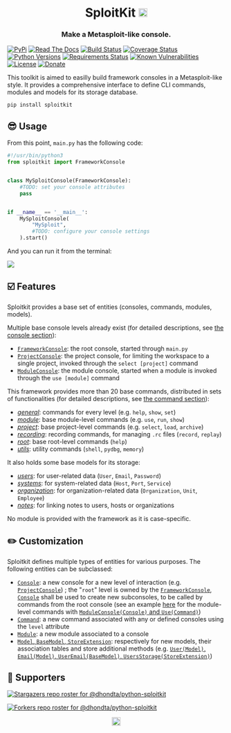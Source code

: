 <h1 align="center">SploitKit <a href="https://twitter.com/intent/tweet?text=SploitKit%20-%20Devkit%20for%20building%20Metasploit-like%20consoles.%0D%0APython%20library%20for%20easilly%20building%20framework%20consoles%20in%20a%20Metasploit-like%20style%20with%20a%20comprehensive%20API.%0D%0Ahttps%3a%2f%2fgithub%2ecom%2fdhondta%2fpython-sploitkit%0D%0A&hashtags=python,programming,devkit,framework,console,ctftools"><img src="https://img.shields.io/badge/Tweet--lightgrey?logo=twitter&style=social" alt="Tweet" height="20"/></a></h1>
<h3 align="center">Make a Metasploit-like console.</h3>

[![PyPi](https://img.shields.io/pypi/v/sploitkit.svg)](https://pypi.python.org/pypi/sploitkit/)
[![Read The Docs](https://readthedocs.org/projects/python-sploitkit/badge/?version=latest)](https://python-sploitkit.readthedocs.io/en/latest/?badge=latest)
[![Build Status](https://travis-ci.com/dhondta/python-sploitkit.svg?branch=master)](https://travis-ci.com/dhondta/python-sploitkit)
[![Coverage Status](https://coveralls.io/repos/github/dhondta/python-sploitkit/badge.svg?branch=master)](https://coveralls.io/github/dhondta/python-sploitkit?branch=master)
[![Python Versions](https://img.shields.io/pypi/pyversions/sploitkit.svg)](https://pypi.python.org/pypi/sploitkit/)
[![Requirements Status](https://requires.io/github/dhondta/python-sploitkit/requirements.svg?branch=master)](https://requires.io/github/dhondta/python-sploitkit/requirements/?branch=master)
[![Known Vulnerabilities](https://snyk.io/test/github/dhondta/python-sploitkit/badge.svg?targetFile=requirements.txt)](https://snyk.io/test/github/dhondta/python-sploitkit?targetFile=requirements.txt)
[![License](https://img.shields.io/pypi/l/sploitkit.svg)](https://pypi.python.org/pypi/sploitkit/)
[![Donate](https://img.shields.io/badge/donate-paypal-orange.svg)](https://www.paypal.me/dhondta)


This toolkit is aimed to easilly build framework consoles in a Metasploit-like style. It provides a comprehensive interface to define CLI commands, modules and models for its storage database.

```
pip install sploitkit
```

## :sunglasses: Usage

From this point, `main.py` has the following code:

```python
#!/usr/bin/python3
from sploitkit import FrameworkConsole


class MySploitConsole(FrameworkConsole):
    #TODO: set your console attributes
    pass


if __name__ == '__main__':
    MySploitConsole(
        "MySploit",
        #TODO: configure your console settings
    ).start()
```

And you can run it from the terminal:

![](https://github.com/dhondta/python-sploitkit/tree/master/docs/img/my-sploit-start.png)

## :ballot_box_with_check: Features

Sploitkit provides a base set of entities (consoles, commands, modules, models).

Multiple base console levels already exist (for detailed descriptions, see [the console section](../console/index.html)):

- [`FrameworkConsole`](https://github.com/dhondta/python-sploitkit/blob/master/sploitkit/core/console.py): the root console, started through `main.py`
- [`ProjectConsole`](https://github.com/dhondta/python-sploitkit/blob/master/sploitkit/base/commands/project.py): the project console, for limiting the workspace to a single project, invoked through the `select [project]` command
- [`ModuleConsole`](https://github.com/dhondta/python-sploitkit/blob/master/sploitkit/base/commands/module.py): the module console, started when a module is invoked through the `use [module]` command

This framework provides more than 20 base commands, distributed in sets of functionalities (for detailed descriptions, see [the command section](../command/index.html)):

- [*general*](https://github.com/dhondta/python-sploitkit/blob/master/sploitkit/base/commands/general.py): commands for every level (e.g. `help`, `show`, `set`)
- [*module*](https://github.com/dhondta/python-sploitkit/blob/master/sploitkit/base/commands/module.py): base module-level commands (e.g. `use`, `run`, `show`)
- [*project*](https://github.com/dhondta/python-sploitkit/blob/master/sploitkit/base/commands/project.py): base project-level commands (e.g. `select`, `load`, `archive`)
- [*recording*](https://github.com/dhondta/python-sploitkit/blob/master/sploitkit/base/commands/recording.py): recording commands, for managing `.rc` files (`record`, `replay`)
- [*root*](https://github.com/dhondta/python-sploitkit/blob/master/sploitkit/base/commands/root.py): base root-level commands (`help`)
- [*utils*](https://github.com/dhondta/python-sploitkit/blob/master/sploitkit/base/commands/utils.py): utility commands (`shell`, `pydbg`, `memory`)

It also holds some base models for its storage:

- [*users*](https://github.com/dhondta/python-sploitkit/blob/master/sploitkit/base/models/notes.py): for user-related data (`User`, `Email`, `Password`)
- [*systems*](https://github.com/dhondta/python-sploitkit/blob/master/sploitkit/base/models/systems.py): for system-related data (`Host`, `Port`, `Service`)
- [*organization*](https://github.com/dhondta/python-sploitkit/blob/master/sploitkit/base/models/organization.py): for organization-related data (`Organization`, `Unit`, `Employee`)
- [*notes*](https://github.com/dhondta/python-sploitkit/blob/master/sploitkit/base/models/notes.py): for linking notes to users, hosts or organizations

No module is provided with the framework as it is case-specific.

## :pencil2: Customization

Sploitkit defines multiple types of entities for various purposes. The following entities can be subclassed:

- [`Console`](https://github.com/dhondta/python-sploitkit/blob/master/sploitkit/core/console.py): a new console for a new level of interaction (e.g. [`ProjectConsole`](https://github.com/dhondta/python-sploitkit/blob/master/sploitkit/base/commands/project.py)) ; the "`root`" level is owned by the [`FrameworkConsole`](https://github.com/dhondta/python-sploitkit/blob/master/sploitkit/core/console.py), [`Console`](https://github.com/dhondta/python-sploitkit/blob/master/sploitkit/core/console.py) shall be used to create new subconsoles, to be called by commands from the root console (see an example [here](https://github.com/dhondta/python-sploitkit/blob/master/sploitkit/base/commands/module.py) for the module-level commands with [`ModuleConsole(Console)` and `Use(Command)`](https://github.com/dhondta/python-sploitkit/blob/master/sploitkit/base/commands/module.py))
- [`Command`](https://github.com/dhondta/python-sploitkit/blob/master/sploitkit/core/command.py): a new command associated with any or defined consoles using the `level` attribute
- [`Module`](https://github.com/dhondta/python-sploitkit/blob/master/sploitkit/core/module.py): a new module associated to a console
- [`Model`, `BaseModel`, `StoreExtension`](https://github.com/dhondta/python-sploitkit/blob/master/sploitkit/core/model.py): respectively for new models, their association tables and store additional methods (e.g. [`User(Model)`, `Email(Model)`, `UserEmail(BaseModel)`, `UsersStorage(StoreExtension)`](https://github.com/dhondta/python-sploitkit/blob/master/sploitkit/base/models/users.py))


## :clap:  Supporters

[![Stargazers repo roster for @dhondta/python-sploitkit](https://reporoster.com/stars/dark/dhondta/python-sploitkit)](https://github.com/dhondta/python-sploitkit/stargazers)

[![Forkers repo roster for @dhondta/python-sploitkit](https://reporoster.com/forks/dark/dhondta/python-sploitkit)](https://github.com/dhondta/python-sploitkit/network/members)

<p align="center"><a href="#"><img src="https://img.shields.io/badge/Back%20to%20top--lightgrey?style=social" alt="Back to top" height="20"/></a></p>
